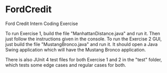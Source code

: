 # FordCredit
Ford Credit Intern Coding Exercise

To run Exercise 1, build the file "ManhattanDistance.java" and run it. Then just follow the instructions given in the console.
To run the Exercise 2 GUI, just build the file "MustangBronco.java" and run it. It should open a Java Swing application which will have the Mustang Bronco application.

There is also JUnit 4 test files for both Exercise 1 and 2 in the "test" folder, which tests some edge cases and regular cases for both.
